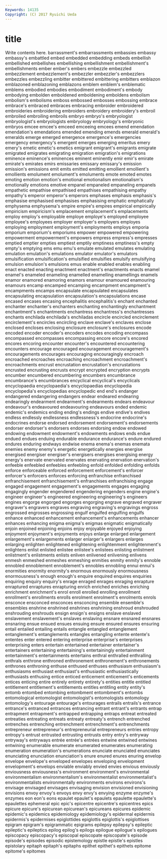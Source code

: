 ```yaml
---
Keywords: 14135 
Copyright: (C) 2017 Ryuichi Ueda
---
```


# title

Write contents here.
barrassment's embarrassments embassies embassy embassy's
embattled embed embedded embedding embeds embellish embellished embellishes embellishing embellishment
embellishment's embellishments ember ember's embers embezzle embezzled embezzlement embezzlement's embezzler
embezzler's embezzlers embezzles embezzling embitter embittered embittering embitters emblazon emblazoned
emblazoning emblazons emblem emblem's emblematic emblems embodied embodies embodiment embodiment's
embody embodying embolden emboldened emboldening emboldens embolism embolism's embolisms emboss
embossed embosses embossing embrace embrace's embraced embraces embracing embroider embroidered
embroideries embroidering embroiders embroidery embroidery's embroil embroiled embroiling embroils embryo
embryo's embryologist embryologist's embryologists embryology embryology's embryonic embryos emcee emcee's
emceed emceeing emcees emend emendation emendation's emendations emended emending emends
emerald emerald's emeralds emerge emerged emergence emergence's emergencies emergency emergency's
emergent emerges emerging emeritus emery emery's emetic emetic's emetics emigrant
emigrant's emigrants emigrate emigrated emigrates emigrating emigration emigration's emigrations eminence
eminence's eminences eminent eminently emir emir's emirate emirate's emirates emirs
emissaries emissary emissary's emission emission's emissions emit emits emitted emitting
emollient emollient's emollients emolument emolument's emoluments emote emoted emotes emoting
emotion emotion's emotional emotionalism emotionalism's emotionally emotions emotive empanel empaneled
empaneling empanels empathetic empathise empathised empathises empathising empathy empathy's emperor
emperor's emperors emphases emphasis emphasis's emphasise emphasised emphasises emphasising emphatic
emphatically emphysema emphysema's empire empire's empires empirical empirically empiricism empiricism's
emplacement emplacement's emplacements employ employ's employable employe employe's employed employee
employee's employees employer employer's employers employes employing employment employment's employments
employs emporia emporium emporium's emporiums empower empowered empowering empowerment empowerment's
empowers empress empress's empresses emptied emptier empties emptiest emptily emptiness
emptiness's empty empty's emptying ems emu emu's emulate emulated emulates
emulating emulation emulation's emulations emulator emulator's emulators emulsification emulsification's emulsified
emulsifies emulsify emulsifying emulsion emulsion's emulsions emus enable enabled enables
enabling enact enacted enacting enactment enactment's enactments enacts enamel enamel's
enameled enameling enamelled enamelling enamellings enamels enamor enamored enamoring enamors
enamour enamoured enamouring enamours encamp encamped encamping encampment encampment's encampments
encamps encapsulate encapsulated encapsulates encapsulating encapsulation encapsulation's encapsulations encase encased
encases encasing encephalitis encephalitis's enchant enchanted enchanter enchanter's enchanters enchanting
enchantingly enchantment enchantment's enchantments enchantress enchantress's enchantresses enchants enchilada enchilada's
enchiladas encircle encircled encirclement encirclement's encircles encircling enclave enclave's enclaves
enclose enclosed encloses enclosing enclosure enclosure's enclosures encode encoded encoder
encoder's encoders encodes encoding encompass encompassed encompasses encompassing encore encore's
encored encores encoring encounter encounter's encountered encountering encounters encourage encouraged
encouragement encouragement's encouragements encourages encouraging encouragingly encroach encroached encroaches encroaching
encroachment encroachment's encroachments encrust encrustation encrustation's encrustations encrusted encrusting encrusts
encrypt encrypted encryption encrypts encumber encumbered encumbering encumbers encumbrance encumbrance's
encumbrances encyclical encyclical's encyclicals encyclopaedia encyclopaedia's encyclopaedias encyclopedia encyclopedia's encyclopedias
encyclopedic end end's endanger endangered endangering endangers endear endeared endearing
endearingly endearment endearment's endearments endears endeavour endeavour's endeavoured endeavouring endeavours
ended endemic endemic's endemics ending ending's endings endive endive's endives
endless endlessly endlessness endlessness's endocrine endocrine's endocrines endorse endorsed endorsement
endorsement's endorsements endorser endorser's endorsers endorses endorsing endow endowed endowing
endowment endowment's endowments endows ends endue endued endues enduing endurable
endurance endurance's endure endured endures enduring endways endwise enema enema's
enemas enemata enemies enemy enemy's energetic energetically energies energise energised
energiser energiser's energisers energises energising energy energy's enervate enervated enervates
enervating enervation enervation's enfeeble enfeebled enfeebles enfeebling enfold enfolded enfolding
enfolds enforce enforceable enforced enforcement enforcement's enforcer enforcer's enforcers enforces
enforcing enfranchise enfranchised enfranchisement enfranchisement's enfranchises enfranchising engage engaged engagement
engagement's engagements engages engaging engagingly engender engendered engendering engenders engine
engine's engineer engineer's engineered engineering engineering's engineers engines engorge engorged
engorges engorging engrave engraved engraver engraver's engravers engraves engraving engraving's
engravings engross engrossed engrosses engrossing engulf engulfed engulfing engulfs enhance
enhanced enhancement enhancement's enhancements enhancer enhances enhancing enigma enigma's enigmas
enigmatic enigmatically enjoin enjoined enjoining enjoins enjoy enjoyable enjoyed enjoying
enjoyment enjoyment's enjoyments enjoys enlarge enlarged enlargement enlargement's enlargements enlarger
enlarger's enlargers enlarges enlarging enlighten enlightened enlightening enlightenment enlightenment's enlightens
enlist enlisted enlistee enlistee's enlistees enlisting enlistment enlistment's enlistments enlists
enliven enlivened enlivening enlivens enmesh enmeshed enmeshes enmeshing enmities enmity
enmity's ennoble ennobled ennoblement ennoblement's ennobles ennobling ennui ennui's enormities
enormity enormity's enormous enormously enormousness enormousness's enough enough's enquire enquired
enquires enquiries enquiring enquiry enquiry's enrage enraged enrages enraging enrapture
enraptured enraptures enrapturing enrich enriched enriches enriching enrichment enrichment's enrol
enroll enrolled enrolling enrollment enrollment's enrollments enrolls enrolment enrolment's enrolments
enrols ensconce ensconced ensconces ensconcing ensemble ensemble's ensembles enshrine enshrined
enshrines enshrining enshroud enshrouded enshrouding enshrouds ensign ensign's ensigns enslave
enslaved enslavement enslavement's enslaves enslaving ensnare ensnared ensnares ensnaring ensue
ensued ensues ensuing ensure ensured ensures ensuring entail entailed entailing
entails entangle entangled entanglement entanglement's entanglements entangles entangling entente entente's
ententes enter entered entering enterprise enterprise's enterprises enterprising enters entertain
entertained entertainer entertainer's entertainers entertaining entertaining's entertainingly entertainment entertainment's entertainments
entertains enthral enthralled enthralling enthrals enthrone enthroned enthronement enthronement's enthronements
enthrones enthroning enthuse enthused enthuses enthusiasm enthusiasm's enthusiasms enthusiast enthusiast's
enthusiastic enthusiastically enthusiasts enthusing entice enticed enticement enticement's enticements entices
enticing entire entirely entirety entirety's entities entitle entitled entitlement entitlement's
entitlements entitles entitling entity entity's entomb entombed entombing entombment entombment's
entombs entomological entomologist entomologist's entomologists entomology entomology's entourage entourage's entourages
entrails entrails's entrance entrance's entranced entrances entrancing entrant entrant's entrants
entrap entrapment entrapment's entrapped entrapping entraps entreat entreated entreaties entreating
entreats entreaty entreaty's entrench entrenched entrenches entrenching entrenchment entrenchment's entrenchments
entrepreneur entrepreneur's entrepreneurial entrepreneurs entries entropy entropy's entrust entrusted entrusting
entrusts entry entry's entryway entryway's entryways entrée entrée's entrées entwine
entwined entwines entwining enumerable enumerate enumerated enumerates enumerating enumeration enumeration's
enumerations enunciate enunciated enunciates enunciating enunciation enunciation's enure enured enures
enuring envelop envelope envelope's enveloped envelopes enveloping envelopment envelopment's envelops
enviable enviably envied envies envious enviously enviousness enviousness's environment environment's
environmental environmentalism environmentalism's environmentalist environmentalist's environmentalists environmentally environments environs environs's
envisage envisaged envisages envisaging envision envisioned envisioning envisions envoy envoy's
envoys envy envy's envying enzyme enzyme's enzymes eon eon's eons
epaulet epaulet's epaulets epaulette epaulette's epaulettes ephemeral epic epic's epicentre
epicentre's epicentres epics epicure epicure's epicurean epicurean's epicureans epicures epidemic
epidemic's epidemics epidemiology epidemiology's epidermal epidermis epidermis's epidermises epiglottides epiglottis
epiglottis's epiglottises epigram epigram's epigrammatic epigrams epilepsy epilepsy's epileptic epileptic's
epileptics epilog epilog's epilogs epilogue epilogue's epilogues episcopacy episcopacy's episcopal
episcopate episcopate's episode episode's episodes episodic epistemology epistle epistle's epistles
epistolary epitaph epitaph's epitaphs epithet epithet's epithets epitome epitome's epitomes
